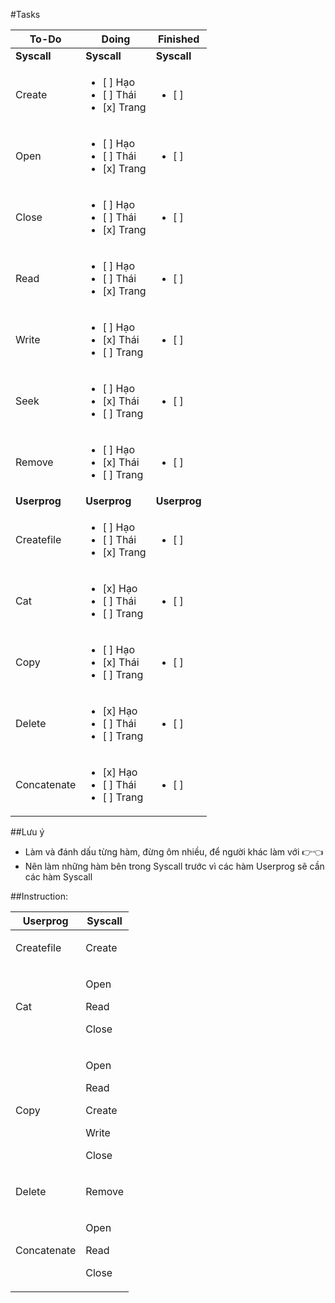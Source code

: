 #Tasks

To-Do   |Doing  |Finished
--      |--     |--      
**Syscall**|**Syscall**|**Syscall**
Create      |<ul><li>[ ] Hạo</li><li>[ ] Thái</li><li>[x] Trang</li></ul>|<ul><li>[ ]</li></ul>
Open        |<ul><li>[ ] Hạo</li><li>[ ] Thái</li><li>[x] Trang</li></ul>|<ul><li>[ ]</li></ul>
Close       |<ul><li>[ ] Hạo</li><li>[ ] Thái</li><li>[x] Trang</li></ul>|<ul><li>[ ]</li></ul>
Read        |<ul><li>[ ] Hạo</li><li>[ ] Thái</li><li>[x] Trang</li></ul>|<ul><li>[ ]</li></ul>
Write       |<ul><li>[ ] Hạo</li><li>[x] Thái</li><li>[ ] Trang</li></ul>|<ul><li>[ ]</li></ul>
Seek        |<ul><li>[ ] Hạo</li><li>[x] Thái</li><li>[ ] Trang</li></ul>|<ul><li>[ ]</li></ul>
Remove      |<ul><li>[ ] Hạo</li><li>[x] Thái</li><li>[ ] Trang</li></ul>|<ul><li>[ ]</li></ul>
**Userprog**|**Userprog**|**Userprog**
Createfile  |<ul><li>[ ] Hạo</li><li>[ ] Thái</li><li>[x] Trang</li></ul>|<ul><li>[ ]</li></ul>
Cat         |<ul><li>[x] Hạo</li><li>[ ] Thái</li><li>[ ] Trang</li></ul>|<ul><li>[ ]</li></ul>
Copy        |<ul><li>[ ] Hạo</li><li>[x] Thái</li><li>[ ] Trang</li></ul>|<ul><li>[ ]</li></ul>
Delete      |<ul><li>[x] Hạo</li><li>[ ] Thái</li><li>[ ] Trang</li></ul>|<ul><li>[ ]</li></ul>
Concatenate |<ul><li>[x] Hạo</li><li>[ ] Thái</li><li>[ ] Trang</li></ul>|<ul><li>[ ]</li></ul>

##Lưu ý

- Làm và đánh dấu từng hàm, đừng ôm nhiều, để người khác làm với 👉👈
- Nên làm những hàm bên trong Syscall trước vì các hàm Userprog sẽ cần các hàm Syscall

##Instruction:

Userprog|Syscall
--|--
Createfile|<p>Create</p>
Cat|<p>Open</p><p>Read</p><p>Close</p>
Copy|<p>Open</p><p>Read</p><p>Create</p><p>Write</p><p>Close</p>
Delete|<p>Remove</p>
Concatenate|<p>Open</p><p>Read</p><p>Close</p>

